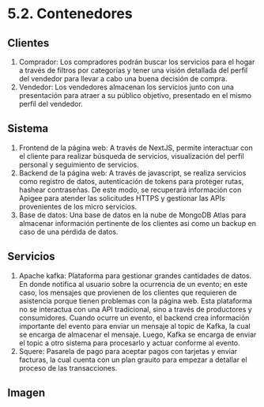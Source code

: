 # 5.2. Contenedores

## Clientes

1. Comprador: Los compradores podrán buscar los servicios para el hogar a través de filtros por categorías y tener una visión detallada del perfil del vendedor para llevar a cabo una buena decisión de compra.
2. Vendedor: Los vendedores almacenan los servicios junto con una presentación para atraer a su público objetivo, presentado en el mismo perfil del vendedor.

## Sistema

1. Frontend de la página web: A través de NextJS, permite interactuar con el cliente para realizar búsqueda de servicios, visualización del perfil personal y seguimiento de servicios.
2. Backend de la página web: A través de javascript, se realiza servicios como registro de datos, autenticación de tokens para proteger rutas, hashear contraseñas. De este modo, se recuperará información con Apigee para atender las solicitudes HTTPS y gestionar las APIs provenientes de los micro servicios.
3. Base de datos: Una base de datos en la nube de MongoDB Atlas para almacenar información pertinente de los clientes asi como un backup en caso de una pérdida de datos. 

## Servicios

1. Apache kafka: Plataforma para gestionar grandes cantidades de datos. En donde notifica al usuario sobre la ocurrencia de un evento; en este caso, los mensajes que provienen de los clientes que requieren de asistencia porque tienen problemas con la página web. Esta plataforma no se interactua con una API tradicional, sino a través de productores y consumidores. Cuando ocurre un evento, el backend crea información importante del evento para enviar un mensaje al topic de Kafka, la cual se encarga de almacenar el mensaje. Luego, Kafka se encarga de enviar el topic a otro sistema para procesarlo y actuar conforme al evento.
2. Squere: Pasarela de pago para aceptar pagos con tarjetas y enviar facturas, la cual cuenta con un plan grauito para empezar a detallar el proceso de las transacciones.

## Imagen

